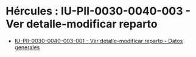 # Hércules : IU\-PII\-0030\-0040\-003 \- Ver detalle\-modificar reparto



* [IU\-PII\-0030\-0040\-003\-001 \- Ver detalle\-modificar reparto \- Datos generales](/hercules/sgi-sistema-de-gestion-de-investigacion/requisitos-y-analisis-funcional/analisis-funcional-sgi-hercules/pii-modulo-de-propiedad-industrial-e-intelectual/pii-interfaz-de-usuario/iu-pii-0030-ejecucion-economica-de-invencion/iu-pii-0030-0040-gestion-de-repartos/iu-pii-0030-0040-003-ver-detalle-modificar-reparto/iu-pii-0030-0040-003-001-ver-detalle-modificar-reparto-datos-generales.md "/hercules/sgi-sistema-de-gestion-de-investigacion/requisitos-y-analisis-funcional/analisis-funcional-sgi-hercules/pii-modulo-de-propiedad-industrial-e-intelectual/pii-interfaz-de-usuario/iu-pii-0030-ejecucion-economica-de-invencion/iu-pii-0030-0040-gestion-de-repartos/iu-pii-0030-0040-003-ver-detalle-modificar-reparto/iu-pii-0030-0040-003-001-ver-detalle-modificar-reparto-datos-generales.md")





